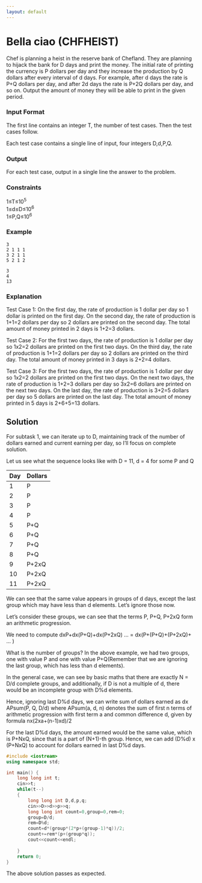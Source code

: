 ```yaml
---
layout: default
---
```


# Bella ciao (CHFHEIST)

Chef is planning a heist in the reserve bank of Chefland. They are planning to hijack the bank for D days and print the money. The initial rate of printing the currency is P dollars per day and they increase the production by Q dollars after every interval of d days. For example, after d days the rate is P+Q dollars per day, and after 2d days the rate is P+2Q dollars per day, and so on. Output the amount of money they will be able to print in the given period.

### Input Format
The first line contains an integer T, the number of test cases. Then the test cases follow.

Each test case contains a single line of input, four integers D,d,P,Q.

### Output
For each test case, output in a single line the answer to the problem.

### Constraints
1≤T≤10<sup>5</sup><br>
1≤d≤D≤10<sup>6</sup><br>
1≤P,Q≤10<sup>6</sup>

### Example
```
3
2 1 1 1
3 2 1 1
5 2 1 2
```

```
3
4
13
```

### Explanation
Test Case 1:
On the first day, the rate of production is 1 dollar per day so 1 dollar is printed on the first day.
On the second day, the rate of production is 1+1=2 dollars per day so 2 dollars are printed on the second day.
The total amount of money printed in 2 days is 1+2=3 dollars.

Test Case 2:
For the first two days, the rate of production is 1 dollar per day so 1x2=2 dollars are printed on the first two days.
On the third day, the rate of production is 1+1=2 dollars per day so 2 dollars are printed on the third day.
The total amount of money printed in 3 days is 2+2=4 dollars.

Test Case 3:
For the first two days, the rate of production is 1 dollar per day so 1x2=2 dollars are printed on the first two days.
On the next two days, the rate of production is 1+2=3 dollars per day so 3x2=6 dollars are printed on the next two days.
On the last day, the rate of production is 3+2=5 dollars per day so 5 dollars are printed on the last day.
The total amount of money printed in 5 days is 2+6+5=13 dollars.

## Solution

For subtask 1, we can iterate up to D, maintaining track of the number of dollars earned and current earning per day, so I’ll focus on complete solution.

Let us see what the sequence looks like with D = 11, d = 4 for some P and Q

| Day        | Dollars          |
|:-------------|:------------------|
| 1 | P |
| 2 | P |
| 3 | P |
| 4 | P |
| 5 | P+Q |
| 6 | P+Q |
| 7 | P+Q |
| 8 | P+Q |
| 9 | P+2xQ |
| 10 | P+2xQ |
| 11 | P+2xQ |

We can see that the same value appears in groups of d days, except the last group which may have less than d elements. Let’s ignore those now.

Let’s consider these groups, we can see that the terms P, P+Q, P+2xQ form an arithmetic progression.

We need to compute dxP+dx(P+Q)+dx(P+2xQ) ... = dx(P+(P+Q)+(P+2xQ)+ ... )

What is the number of groups? In the above example, we had two groups, one with value P and one with value P+Q(Remember that we are ignoring the last group, which has less than d elements).

In the general case, we can see by basic maths that there are exactly N = D/d complete groups, and additionally, if D is not a multiple of d, there would be an incomplete group with D%d elements.

Hence, ignoring last D%d days, we can write sum of dollars earned as dx APsum(P, Q, D/d) where APsum(a, d, n) denotes the sum of first n terms of arithmetic progression with first term a and common difference d, given by formula nx(2xa+(n-1)xd)/2 

For the last D%d days, the amount earned would be the same value, which is P+NxQ, since that is a part of (N+1)-th group. Hence, we can add (D%d) x (P+NxQ) to account for dollars earned in last D%d days.

```c++
#include <iostream>
using namespace std;

int main() {
	long long int t;
	cin>>t;
	while(t--)
	{
	    long long int D,d,p,q;
	    cin>>D>>d>>p>>q;
	    long long int count=0,group=0,rem=0;
	    group=D/d;
	    rem=D%d;
	    count=d*(group*(2*p+(group-1)*q))/2;
	    count+=rem*(p+(group*q));
	    cout<<count<<endl;
	    
	}
	return 0;
}
```

The above solution passes as expected.
